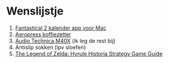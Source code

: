 # Wenslijstje

1. [Fantastical 2 kalender app voor Mac][fantastical]
2. [Aeropress koffiezetter][aeropress]
3. [Audio Technica M40X][atm40x] (ik leg de rest bij)
4. Antislip sokken (ipv sloefen)
5. [The Legend of Zelda: Hyrule Historia Strategy Game Guide][zeldabook]


[fantastical]: https://sites.fastspring.com/flexibits/order/confirm
[aeropress]: http://www.koffiemaniak.be/aeropress-koffiezetters
[atm40x]: http://www.bax-shop.be/nl/audio-technica-ath-m40x-studio-hoofdtelefoon
[zeldabook]: https://www.bol.com/nl/p/the-legend-of-zelda-hyrule-historia-strategy-game-guide/9200000008466083/?country=BE